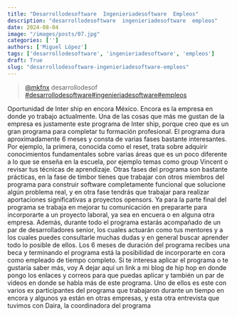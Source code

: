 ```yaml
---
title: "Desarrollodesoftware  Ingenieriadesoftware  Empleos"
description: "desarrollodesoftware  ingenieriadesoftware  empleos"
date: 2024-08-04
image: "/images/posts/07.jpg"
categories: ['']
authors: ['Miguel López']
tags: ['desarrollodesoftware', 'ingenieriadesoftware', 'empleos']
draft: True
slug: "desarrollodesoftware-ingenieriadesoftware-empleos"
---
```


<blockquote class="tiktok-embed" cite="{https://www.tiktok.com/@mkfnx/video/7060289065354071301}" data-video-id="7060289065354071301" style="max-width: 605px;min-width: 325px;" > <section> <a target="_blank" title="@mkfnx" href="https://www.tiktok.com/@mkfnx?refer=embed">@mkfnx</a> desarrollodesof </section> <a title="desarrollodesoftware" target="_blank" href="https://www.tiktok.com/tag/desarrollodesoftware?refer=embed">#desarrollodesoftware</a><a title="ingenieriadesoftware" target="_blank" href="https://www.tiktok.com/tag/ingenieriadesoftware?refer=embed">#ingenieriadesoftware</a><a title="empleos" target="_blank" href="https://www.tiktok.com/tag/empleos?refer=embed">#empleos</a> </blockquote> <script async src="https://www.tiktok.com/embed.js"></script>

Oportunidad de Inter ship en encora México. Encora es la empresa en donde yo trabajo actualmente. Una de las cosas que más me gustan de la empresa es justamente este programa de Inter ship, porque creo que es un gran programa para completar tu formación profesional. El programa dura aproximadamente 6 meses y consta de varias fases bastante interesantes. Por ejemplo, la primera, conocida como el reset, trata sobre adquirir conocimientos fundamentales sobre varias áreas que es un poco diferente a lo que se enseña en la escuela, por ejemplo temas como group Vincent o revisar tus técnicas de aprendizaje. Otras fases del programa son bastante prácticas, en la fase de timbor tienes que trabajar con otros miembros del programa para construir software completamente funcional que solucione algún problema real, y en otra fase tendrás que trabajar para realizar aportaciones significativas a proyectos opensors. Ya para la parte final del programa se trabaja en mejorar tu comunicación en prepararte para incorporarte a un proyecto laboral, ya sea en encuera o en alguna otra empresa. Además, durante todo el programa estarás acompañado de un par de desarrolladores senior, los cuales actuarán como tus mentores y a los cuales puedes consultarle muchas dudas y en general buscar aprender todo lo posible de ellos. Los 6 meses de duración del programa recibes una beca y terminando el programa está la posibilidad de incorporarte en cora como empleado de tiempo completo. Si te interesa aplicar el programa o te gustaría saber más, voy A dejar aquí un link a mi blog de hip hop en donde pongo los enlaces y correos para que puedas aplicar y también un par de videos en donde se habla más de este programa. Uno de ellos es este con varios ex participantes del programa que trabajaron durante un tiempo en encora y algunos ya están en otras empresas, y esta otra entrevista que tuvimos con Daira, la coordinadora del programa 